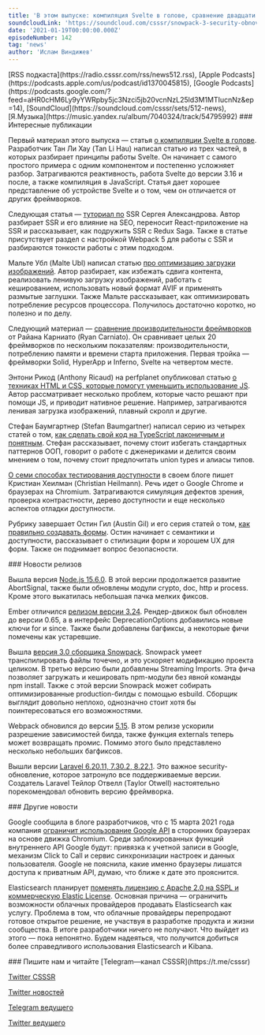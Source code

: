 ```yaml
---
title: 'В этом выпуске: компиляция Svelte в голове, сравнение двадцати JS-фреймворков, создание хороших форм, подсказки по написанию TypeScript-кода и оптимизация загрузки изображений. Также мы поговорим про важное security-обновление Laravel и релизы сборщиков Webpack и Snowpack.'
soundcloudLink: 'https://soundcloud.com/csssr/snowpack-3-security-obnovleniya-laravel-nodejs-1560-20-js-freymvorkov-chistyy-kod-na-ts-ssr'
date: '2021-01-19T00:00:00.000Z'
episodeNumber: 142
tag: 'news'
author: 'Ислам Виндижев'
---
```


<Note>
  [RSS подкаста](https://radio.csssr.com/rss/news512.rss), [Apple Podcasts](https://podcasts.apple.com/us/podcast/id1370045815), [Google Podcasts](https://podcasts.google.com/?feed=aHR0cHM6Ly9yYWRpby5jc3Nzci5jb20vcnNzL25ld3M1MTIucnNz&ep=14), [SoundCloud](https://soundcloud.com/csssr/sets/512-news), [Я.Музыка](https://music.yandex.ru/album/7040324/track/54795992)
</Note>

<ParagraphWithImage imageName="manWithLaptop" imageSide="right">
  ### Интересные публикации

Первый материал этого выпуска — статья [о компиляции Svelte в голове](https://lihautan.com/compile-svelte-in-your-head-part-1/). Разработчик Тан Ли Хау (Tan Li Hau) написал статью из трех частей, в которых разбирает принципы работы Svelte. Он начинает с самого простого примера с одним компонентом и постепенно усложняет разбор. Затрагиваются реактивность, работа Svelte до версии 3.16 и после, а также компиляция в JavaScript. Статья дает хорошее представление об устройстве Svelte и о том, чем он отличается от других фреймворков.
</ParagraphWithImage>

Следующая статья — [туториал по](https://habr.com/ru/post/527310/) SSR Сергея Александрова. Автор разбирает SSR и его влияние на SEO, переносит React-приложение на SSR и рассказывает, как подружить SSR с Redux Saga. Также в статье присутствует раздел с настройкой Webpack 5 для работы с SSR и разбираются тонкости работы с этим подходом.

Мальте Убл (Malte Ubl) написал статью [про оптимизацию загрузки изображений](https://www.industrialempathy.com/posts/image-optimizations/). Автор разбирает, как избежать сдвига контента, реализовать ленивую загрузку изображений, работать с кешированием, использовать новый формат AVIF и применять размытые заглушки. Также Мальте рассказывает, как оптимизировать потребление ресурсов процессора. Получилось достаточно коротко, но полезно и по делу.

Следующий материал — [сравнение производительности фреймворков](https://medium.com/javascript-in-plain-english/javascript-frameworks-performance-comparison-2020-cd881ac21fce) от Райана Карниато (Ryan Carniato). Он сравнивает целых 20 фреймворков по нескольким показателям: производительности, потреблению памяти и времени старта приложения. Первая тройка — фреймворки Solid, HyperApp и Inferno, Svelte на четвертом месте.

Энтони Рикод (Anthony Ricaud) на perfplanet опубликовал статью [о техниках HTML и CSS, которые помогут уменьшить использование JS](https://calendar.perfplanet.com/2020/html-and-css-techniques-to-reduce-your-javascript/). Автор рассматривает несколько проблем, которые часто решают при помощи JS, и приводит нативное решение. Например, затрагиваются ленивая загрузка изображений, плавный скролл и другие.

Стефан Баумгартнер (Stefan Baumgartner) написал серию из четырех статей о том, [как сделать свой код на TypeScript лаконичным и понятным](https://fettblog.eu/tidy-typescript-avoid-traditional-oop/). Стефан рассказывает, почему стоит избегать стандартных паттернов ООП, говорит о работе с дженериками и делится своим мнением о том, почему стоит предпочитать union types и алиасы типов.

[О семи способах тестирования доступности](https://christianheilmann.com/2021/01/11/seven-ways-to-test-for-accessibility-of-your-web-site-with-browser-developer-tools/) в своем блоге пишет Кристиан Хеилман (Christian Heilmann). Речь идет о Google Chrome и браузерах на Chromium. Затрагиваются симуляция дефектов зрения, проверка контрастности, дерево доступности и еще несколько аспектов отладки доступности.

Рубрику завершает Остин Гил (Austin Gil) и его серия статей о том, [как правильно создавать формы](https://austingil.com/how-to-build-html-forms-right-semantics/). Остин начинает с семантики и доступности, рассказывает о стилизации форм и хорошем UX для форм. Также он поднимает вопрос безопасности.

<ParagraphWithImage imageName="laptopNews" imageSide="right">
  ### Новости релизов

Вышла версия [Node.js 15.6.0](https://nodejs.org/en/blog/release/v15.6.0/). В этой версии продолжается развитие AbortSignal, также были обновлены модули crypto, doc, http и process. Кроме этого выкатилась небольшая пачка мелких фиксов.
</ParagraphWithImage>

Ember отличился [релизом версии 3.24](https://blog.emberjs.com/ember-3-24-released/). Рендер-движок был обновлен до версии 0.65, а в интерфейс DeprecationOptions добавились новые ключи for и since. Также были добавлены багфиксы, а некоторые фичи помечены как устаревшие.

Вышла [версия 3.0 сборщика Snowpack](https://www.snowpack.dev/posts/2021-01-13-snowpack-3-0). Snowpack умеет транспилировать файлы точечно, и это ускоряет модификацию проекта целиком. В третью версию были добавлены Streaming Imports. Эта фича позволяет загружать и кешировать npm-модули без явной команды npm install. Также с этой версии Snowpack может собирать оптимизированные production-билды с помощью esbuild. Сборщик выглядит довольно неплохо, однозначно стоит хотя бы поинтересоваться его возможностями.

Webpack обновился до версии [5.15](https://github.com/webpack/webpack/releases/tag/v5.15.0). В этом релизе ускорили разрешение зависимостей билда, также функция externals теперь может возвращать промис. Помимо этого было представлено несколько небольших багфиксов.

Вышли версии [Laravel 6.20.11, 7.30.2, 8.22.1](https://blog.laravel.com/security-laravel-62011-7302-8221-released). Это важное security-обновление, которое затронуло все поддерживаемые версии. Создатель Laravel Тейлор Отвелл (Taylor Otwell) настоятельно порекомендовал обновить версию фреймворка.

<ParagraphWithImage imageName="laptopDialog" imageSide="right">
  ### Другие новости

Google сообщила в блоге разработчиков, что с 15 марта 2021 года компания [ограничит использование Google API](https://habr.com/ru/news/t/537828/) в сторонних браузерах на основе движка Chromium. Среди заблокированных функций внутреннего API Google будут: привязка к учетной записи в Google, механизм Click to Call и сервис синхронизации настроек и данных пользователя. Google не пояснила, какие именно браузеры лишатся доступа к приватным API, думаю, что ближе к дате это прояснится.
</ParagraphWithImage>

Elasticsearch планирует [поменять лицензию с Apache 2.0 на SSPL и коммерческую Elastic License](https://www.elastic.co/blog/licensing-change). Основная причина — ограничить возможности облачных провайдеров продавать Elasticsearch как услугу. Проблема в том, что облачные провайдеры перепродают готовое открытое решение, не участвуя в разработке продукта и жизни сообщества. В итоге разработчики ничего не получают. Что выйдет из этого — пока непонятно. Будем надеяться, что получится добиться более справедливого использования Elasticsearch и Kibana.

<Note>
  ### Пишите нам и читайте
  [Telegram—канал CSSSR](https://t.me/csssr)

  [Twitter CSSSR](https://twitter.com/csssr_dev)

  [Twitter новостей](https://twitter.com/csssr_news)

  [Telegram ведущего](https://t.me/Vindizh)

  [Twitter ведущего](https://twitter.com/Vindizh)
</Note>
